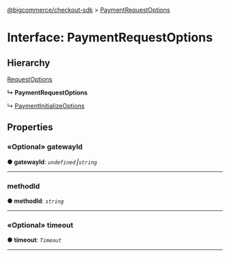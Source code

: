 [@bigcommerce/checkout-sdk](../README.md) > [PaymentRequestOptions](../interfaces/paymentrequestoptions.md)



# Interface: PaymentRequestOptions

## Hierarchy


 [RequestOptions](requestoptions.md)

**↳ PaymentRequestOptions**

↳  [PaymentInitializeOptions](paymentinitializeoptions.md)











## Properties
<a id="gatewayid"></a>

### «Optional» gatewayId

**●  gatewayId**:  *`undefined`⎮`string`* 






___

<a id="methodid"></a>

###  methodId

**●  methodId**:  *`string`* 






___

<a id="timeout"></a>

### «Optional» timeout

**●  timeout**:  *`Timeout`* 






___


